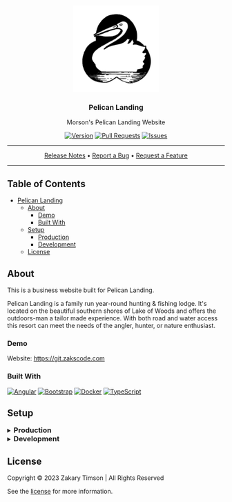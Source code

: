 <!-- Header -->
<div id="top" align="center">
  <br />

  <!-- Logo -->
  <img src="./src/assets/logo.png" alt="Logo" width="200" height="200">

  <!-- Title -->
  ### Pelican Landing

  <!-- Description -->
  Morson's Pelican Landing Website

  <!-- Repo badges -->
  [![Version](https://img.shields.io/badge/dynamic/json.svg?label=Version&style=for-the-badge&url=https://git.zakscode.com/api/v1/repos/ztimson/pelican-landing/tags&query=$[0].name)](https://git.zakscode.com/ztimson/pelican-landing/tags)
  [![Pull Requests](https://img.shields.io/badge/dynamic/json.svg?label=Pull%20Requests&style=for-the-badge&url=https://git.zakscode.com/api/v1/repos/ztimson/pelican-landing&query=open_pr_counter)](https://git.zakscode.com/ztimson/pelican-landing/pulls)
  [![Issues](https://img.shields.io/badge/dynamic/json.svg?label=Issues&style=for-the-badge&url=https://git.zakscode.com/api/v1/repos/ztimson/pelican-landing&query=open_issues_count)](https://git.zakscode.com/ztimson/pelican-landing/issues)

  <!-- Links -->

  ---
  <div>
    <a href="https://git.zakscode.com/ztimson/pelican-landing/releases" target="_blank">Release Notes</a>
    • <a href="https://git.zakscode.com/ztimson/pelican-landing/issues/new?template=.github%2fissue_template%2fbug.md" target="_blank">Report a Bug</a>
    • <a href="https://git.zakscode.com/ztimson/pelican-landing/issues/new?template=.github%2fissue_template%2fenhancement.md" target="_blank">Request a Feature</a>
  </div>

  ---
</div>

## Table of Contents
- [Pelican Landing](#top)
	- [About](#about)
		- [Demo](#demo)
		- [Built With](#built-with)
	- [Setup](#setup)
		- [Production](#production)
		- [Development](#development)
	- [License](#license)

## About

This is a business website built for Pelican Landing.

Pelican Landing is a family run year-round hunting & fishing lodge. It's located on the beautiful southern shores of Lake of Woods and offers the outdoors-man a tailor made experience. With both road and water access this resort can meet the needs of the angler, hunter, or nature enthusiast.

### Demo

Website: https://git.zakscode.com

### Built With
[![Angular](https://img.shields.io/badge/Angular-DD0031?style=for-the-badge&logo=angular)](https://angular.io/)
[![Bootstrap](https://img.shields.io/badge/Bootstrap-563D7C?style=for-the-badge&logo=bootstrap&logoColor=white)](https://getbootstrap.com)
[![Docker](https://img.shields.io/badge/Docker-384d54?style=for-the-badge&logo=docker)](https://docker.com/)
[![TypeScript](https://img.shields.io/badge/TypeScript-3178C6?style=for-the-badge&logo=typescript&logoColor=white)](https://typescriptlang.org/)

## Setup

<details>
<summary>
  <h3 id="production" style="display: inline">
    Production
  </h3>
</summary>

#### Prerequisites
- [Docker](https://docs.docker.com/install/)

#### Instructions
1. Run the docker image: `docker run -p 80:80 git.zakscode.com/ztimson/template:latest`
2. Open [http://localhost](http://localhost)
</details>

<details>
<summary>
  <h3 id="development" style="display: inline">
    Development
  </h3>
</summary>

#### Prerequisites
- [Node.js](https://nodejs.org/en/download)

#### Instructions
1. Install the dependencies: `npm install`
2. Start the Angular server: `npm run start`
3. Open [http://localhost:4200](http://localhost:4200)

</details>

## License
Copyright © 2023 Zakary Timson | All Rights Reserved

See the [license](./LICENSE) for more information.

